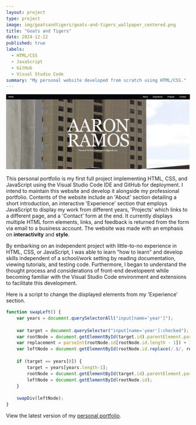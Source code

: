 ```yaml
---
layout: project
type: project
image: img/goatsandtigers/goats-and-tigers_wallpaper_centered.png
title: "Goats and Tigers"
date: 2024-12-22
published: true
labels:
  - HTML/CSS
  - JavaScript
  - GitHub
  - Visual Studio Code
summary: "My personal website developed from scratch using HTML/CSS."
---
```


<img class="img-fluid" src="../img/personal/personal-home.png">

This personal portfolio is my first full project implementing HTML, CSS, and JavaScript using the Visual Studio Code IDE and GitHub for deployment. I intend to maintain this website and develop it alongside my professional portfolio. Contents of the website include an 'About' section detailing a short introduction, an interactive 'Experience' section that employs JavaScript to display my work from different years, 'Projects' which links to a different page, and a 'Contact' form at the end. It currently displays multiple HTML form elements, links, and feedback is returned from the form via email to a business account. The website was made with an emphasis on **interactivity** and **style**.

By embarking on an independent project with little-to-no experience in HTML, CSS, or JavaScript, I was able to learn "how to learn" and develop skills independent of a school/work setting by reading documentation, viewing tutorials, and testing code. Furthermore, I began to understand the thought process and considerations of front-end developeent while becoming familiar with the Visual Studio Code environment and extensions to facilitate this development.

Here is a script to change the displayed elements from my 'Experience' section.

```javascript
function swapLeft() {
    var years = document.querySelectorAll("input[name='year']");

    var target = document.querySelector("input[name='year']:checked");
    var rootNode = document.getElementById(target.id).parentElement.parentElement;
    var replacement = parseInt(rootNode.id[rootNode.id.length - 1]) + 1
    var leftNode = document.getElementById(rootNode.id.replace(/.$/, replacement));

    if (target == years[0]) {
        target = years[years.length-1];
        rootNode = document.getElementById(target.id).parentElement.parentElement;
        leftNode = document.getElementById(rootNode.id);
    }

    swapDiv(leftNode);
}
```

View the latest version of my [personal portfolio](https://aar0m.github.io/personal/).